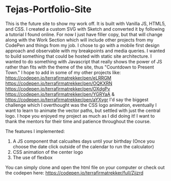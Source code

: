 # Tejas-Portfolio-Site
 This is the future site to show my work off. It is built with Vanilla JS, HTML5, and CSS. I created a custom SVG with Sketch and converted it by following a tutorial I found online. For now I just have filler copy, but that will change along with the Work Section which will include other projects from my CodePen and things from my job. I chose to go with a mobile first design approach and observable with my breakpoints and media queries. I wanted to build something that could be hosted with static site architecture. I wanted to do something with Javascript that really shows the power of JS rather than fits with the theme of the site, thus "Countdown to Present Town." I hope to add in some of my other projects like: https://codepen.io/terrafirmatrekker/pen/eLRRGM https://codepen.io/terrafirmatrekker/pen/OQKXRN https://codepen.io/terrafirmatrekker/pen/OXdgPv https://codepen.io/terrafirmatrekker/pen/YGRYaA & https://codepen.io/terrafirmatrekker/pen/aYXvgr I'd say the biggest challenge which I overthought was the CSS logo animation, eventually I want to learn to animate the vector paths, but settled with just the central logo. I hope you enjoyed my project as much as I did doing it! I want to thank the mentors for their time and patience throughout the course. 
 
 The features I implemented: 
 
 1. A JS component that calcualtes days until your birthday (Once you choose the date click outside of the calendar to run the calculator) 
 2. CSS animation of the center logo
 3. The use of flexbox

You can simply clone and open the html file on your computer or check out the codepen here: https://codepen.io/terrafirmatrekker/full/Zjjzrd
